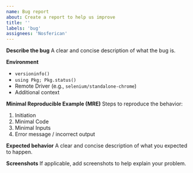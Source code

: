 ```yaml
---
name: Bug report
about: Create a report to help us improve
title: ''
labels: 'bug'
assignees: 'Nosferican'
---
```


**Describe the bug**
A clear and concise description of what the bug is.

**Environment**
 - `versioninfo()`
 - `using Pkg; Pkg.status()`
 - Remote Driver (e.g., `selenium/standalone-chrome`)
 - Additional context

**Minimal Reproducible Example (MRE)**
Steps to reproduce the behavior:
1. Initiation
2. Minimal Code
3. Minimal Inputs
4. Error message / incorrect output

**Expected behavior**
A clear and concise description of what you expected to happen.

**Screenshots**
If applicable, add screenshots to help explain your problem.
